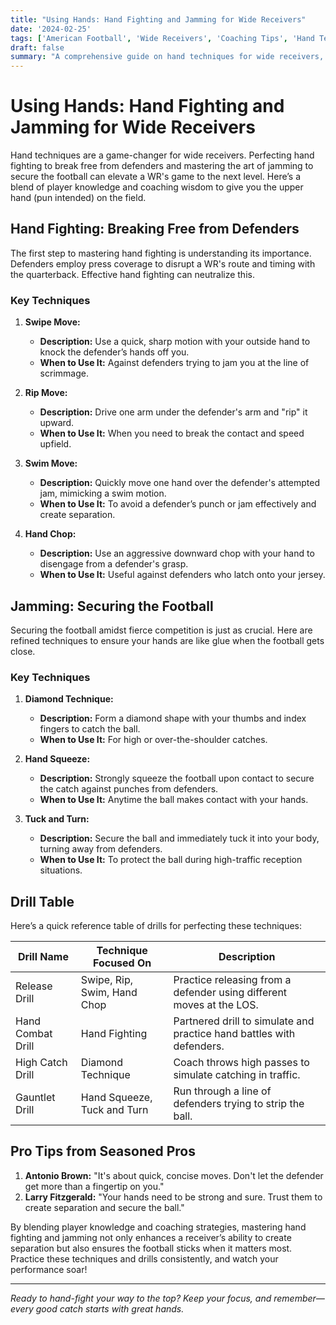 ```yaml
---
title: "Using Hands: Hand Fighting and Jamming for Wide Receivers"
date: '2024-02-25'
tags: ['American Football', 'Wide Receivers', 'Coaching Tips', 'Hand Techniques', 'Player Skills', 'Jamming', 'Hand Fighting']
draft: false
summary: "A comprehensive guide on hand techniques for wide receivers, focusing on hand fighting to release from defenders and securing the football."
---
```


# Using Hands: Hand Fighting and Jamming for Wide Receivers

Hand techniques are a game-changer for wide receivers. Perfecting hand fighting to break free from defenders and mastering the art of jamming to secure the football can elevate a WR's game to the next level. Here’s a blend of player knowledge and coaching wisdom to give you the upper hand (pun intended) on the field.

## Hand Fighting: Breaking Free from Defenders

The first step to mastering hand fighting is understanding its importance. Defenders employ press coverage to disrupt a WR's route and timing with the quarterback. Effective hand fighting can neutralize this.

### Key Techniques

1. **Swipe Move:**
   - **Description:** Use a quick, sharp motion with your outside hand to knock the defender’s hands off you.
   - **When to Use It:** Against defenders trying to jam you at the line of scrimmage.

2. **Rip Move:**
   - **Description:** Drive one arm under the defender's arm and "rip" it upward.
   - **When to Use It:** When you need to break the contact and speed upfield.

3. **Swim Move:**
   - **Description:** Quickly move one hand over the defender's attempted jam, mimicking a swim motion.
   - **When to Use It:** To avoid a defender’s punch or jam effectively and create separation.

4. **Hand Chop:**
   - **Description:** Use an aggressive downward chop with your hand to disengage from a defender's grasp.
   - **When to Use It:** Useful against defenders who latch onto your jersey.

## Jamming: Securing the Football

Securing the football amidst fierce competition is just as crucial. Here are refined techniques to ensure your hands are like glue when the football gets close.

### Key Techniques

1. **Diamond Technique:**
   - **Description:** Form a diamond shape with your thumbs and index fingers to catch the ball.
   - **When to Use It:** For high or over-the-shoulder catches.

2. **Hand Squeeze:**
   - **Description:** Strongly squeeze the football upon contact to secure the catch against punches from defenders.
   - **When to Use It:** Anytime the ball makes contact with your hands.

3. **Tuck and Turn:**
   - **Description:** Secure the ball and immediately tuck it into your body, turning away from defenders.
   - **When to Use It:** To protect the ball during high-traffic reception situations.

## Drill Table

Here’s a quick reference table of drills for perfecting these techniques:

| Drill Name            | Technique Focused On        | Description                                            |
|-----------------------|-----------------------------|--------------------------------------------------------|
| Release Drill         | Swipe, Rip, Swim, Hand Chop | Practice releasing from a defender using different moves at the LOS. |
| Hand Combat Drill     | Hand Fighting               | Partnered drill to simulate and practice hand battles with defenders. |
| High Catch Drill      | Diamond Technique           | Coach throws high passes to simulate catching in traffic. |
| Gauntlet Drill        | Hand Squeeze, Tuck and Turn | Run through a line of defenders trying to strip the ball. |

## Pro Tips from Seasoned Pros

1. **Antonio Brown:** "It's about quick, concise moves. Don't let the defender get more than a fingertip on you."
2. **Larry Fitzgerald:** "Your hands need to be strong and sure. Trust them to create separation and secure the ball."

By blending player knowledge and coaching strategies, mastering hand fighting and jamming not only enhances a receiver’s ability to create separation but also ensures the football sticks when it matters most. Practice these techniques and drills consistently, and watch your performance soar!

---

*Ready to hand-fight your way to the top? Keep your focus, and remember—every good catch starts with great hands.*
```